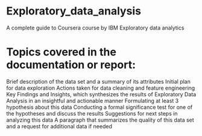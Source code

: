 # Exploratory_data_analysis
A complete guide to Coursera course by IBM Exploratory data analytics

# Topics covered  in the documentation or report: 
Brief description of the data set and a summary of its attributes
Initial plan for data exploration
Actions taken for data cleaning and feature engineering
Key Findings and Insights, which synthesizes the results of Exploratory Data Analysis in an insightful and actionable manner
Formulating at least 3 hypothesis about this data
Conducting a formal significance test for one of the hypotheses and discuss the results 
Suggestions for next steps in analyzing this data
A paragraph that summarizes the quality of this data set and a request for additional data if needed
